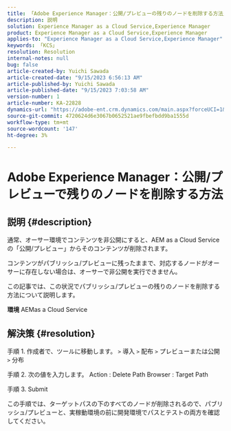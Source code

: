 ```yaml
---
title: 「Adobe Experience Manager：公開/プレビューの残りのノードを削除する方法」
description: 説明
solution: Experience Manager as a Cloud Service,Experience Manager
product: Experience Manager as a Cloud Service,Experience Manager
applies-to: "Experience Manager as a Cloud Service,Experience Manager"
keywords: 「KCS」
resolution: Resolution
internal-notes: null
bug: false
article-created-by: Yuichi Sawada
article-created-date: "9/15/2023 6:56:13 AM"
article-published-by: Yuichi Sawada
article-published-date: "9/15/2023 7:03:58 AM"
version-number: 1
article-number: KA-22828
dynamics-url: "https://adobe-ent.crm.dynamics.com/main.aspx?forceUCI=1&pagetype=entityrecord&etn=knowledgearticle&id=2234daf2-9453-ee11-be6f-6045bd006239"
source-git-commit: 4720624d6e3067b0652521ae9fbefbdd9ba1555d
workflow-type: tm+mt
source-wordcount: '147'
ht-degree: 3%

---
```


# Adobe Experience Manager：公開/プレビューで残りのノードを削除する方法

## 説明 {#description}


通常、オーサー環境でコンテンツを非公開にすると、AEM as a Cloud Serviceの「公開/プレビュー」からそのコンテンツが削除されます。

コンテンツがパブリッシュ/プレビューに残ったままで、対応するノードがオーサーに存在しない場合は、オーサーで非公開を実行できません。

この記事では、この状況でパブリッシュ/プレビューの残りのノードを削除する方法について説明します。

<b>環境</b>
AEMas a Cloud Service


## 解決策 {#resolution}


手順 1. 作成者で、ツールに移動します。 `>`  導入 `>`  配布 `>`  プレビューまたは公開 `>`  分布

手順 2. 次の値を入力します。 Action : Delete Path Browser : Target Path

手順 3. Submit

この手順では、ターゲットパスの下のすべてのノードが削除されるので、パブリッシュ/プレビューと、実稼動環境の前に開発環境でパスとテストの両方を確認してください。
